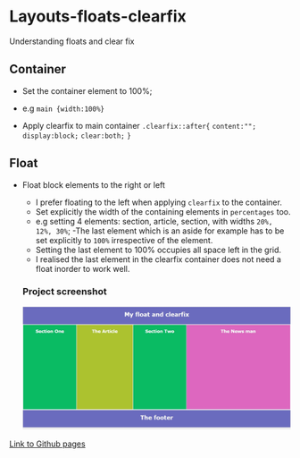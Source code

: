 # Layouts-floats-clearfix
Understanding floats and clear fix
## Container
* Set the container element to 100%;
- e.g `main {width:100%} `
* Apply clearfix to main container
`.clearfix::after{`
    `content:"";`
    `display:block;`
    `clear:both;`
`}`
 
## Float
* Float block elements to the right or left
    * I prefer floating to the left when applying `clearfix` to the container.
    * Set explicitly the width of the containing elements in `percentages` too. 
    - e.g setting 4 elements: section, article, section, with widths `20%, 12%, 30%`;
    -The last element which is an aside for example has to be set explicitly to `100%` irrespective of the element.
    - Setting the last element to 100% occupies all space left in the grid.
    * I realised the last element in the clearfix container does not need a float inorder to work well.
    ### Project screenshot
   
     ![Results of float and clearfix](https://github.com/Tochiskool/layouts-floats-clearfix/blob/main/assets/image/screenshot.jpg?raw=true)

   
[Link to Github pages](https://tochiskool.github.io/layouts-floats-clearfix/)
